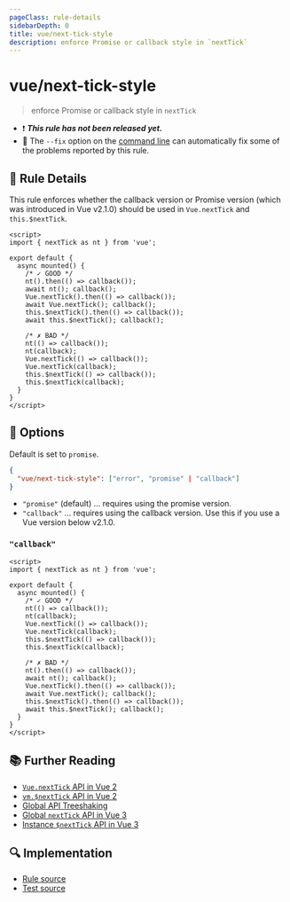 ```yaml
---
pageClass: rule-details
sidebarDepth: 0
title: vue/next-tick-style
description: enforce Promise or callback style in `nextTick`
---
```

# vue/next-tick-style

> enforce Promise or callback style in `nextTick`

- :exclamation: <badge text="This rule has not been released yet." vertical="middle" type="error"> ***This rule has not been released yet.*** </badge>
- :wrench: The `--fix` option on the [command line](https://eslint.org/docs/user-guide/command-line-interface#fixing-problems) can automatically fix some of the problems reported by this rule.

## :book: Rule Details

This rule enforces whether the callback version or Promise version (which was introduced in Vue v2.1.0) should be used in `Vue.nextTick` and `this.$nextTick`.

<eslint-code-block fix :rules="{'vue/next-tick-style': ['error']}">

```vue
<script>
import { nextTick as nt } from 'vue';

export default {
  async mounted() {
    /* ✓ GOOD */
    nt().then(() => callback());
    await nt(); callback();
    Vue.nextTick().then(() => callback());
    await Vue.nextTick(); callback();
    this.$nextTick().then(() => callback());
    await this.$nextTick(); callback();

    /* ✗ BAD */
    nt(() => callback());
    nt(callback);
    Vue.nextTick(() => callback());
    Vue.nextTick(callback);
    this.$nextTick(() => callback());
    this.$nextTick(callback);
  }
}
</script>
```

</eslint-code-block>

## :wrench: Options
Default is set to `promise`.

```json
{
  "vue/next-tick-style": ["error", "promise" | "callback"]
}
```

- `"promise"` (default) ... requires using the promise version.
- `"callback"` ... requires using the callback version. Use this if you use a Vue version below v2.1.0.

### `"callback"`

<eslint-code-block fix :rules="{'vue/next-tick-style': ['error', 'callback']}">

```vue
<script>
import { nextTick as nt } from 'vue';

export default {
  async mounted() {
    /* ✓ GOOD */
    nt(() => callback());
    nt(callback);
    Vue.nextTick(() => callback());
    Vue.nextTick(callback);
    this.$nextTick(() => callback());
    this.$nextTick(callback);

    /* ✗ BAD */
    nt().then(() => callback());
    await nt(); callback();
    Vue.nextTick().then(() => callback());
    await Vue.nextTick(); callback();
    this.$nextTick().then(() => callback());
    await this.$nextTick(); callback();
  }
}
</script>
```

</eslint-code-block>

## :books: Further Reading

- [`Vue.nextTick` API in Vue 2](https://vuejs.org/v2/api/#Vue-nextTick)
- [`vm.$nextTick` API in Vue 2](https://vuejs.org/v2/api/#vm-nextTick)
- [Global API Treeshaking](https://v3.vuejs.org/guide/migration/global-api-treeshaking.html)
- [Global `nextTick` API in Vue 3](https://v3.vuejs.org/api/global-api.html#nexttick)
- [Instance `$nextTick` API in Vue 3](https://v3.vuejs.org/api/instance-methods.html#nexttick)

## :mag: Implementation

- [Rule source](https://github.com/vuejs/eslint-plugin-vue/blob/master/lib/rules/next-tick-style.js)
- [Test source](https://github.com/vuejs/eslint-plugin-vue/blob/master/tests/lib/rules/next-tick-style.js)
